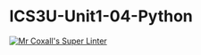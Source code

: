 # ICS3U-Unit1-04-Python

[![Mr Coxall's Super Linter](https://github.com/Feyi-Akomolafe/ICS3U-Unit1-04-Python/workflows/Mr%20Coxall's%20Super%20Linter/badge.svg)](https://github.com/Feyi-Akomolafe/Feyi-Akomolafe/ICS3U-Unit1-04-Python/actions/)


